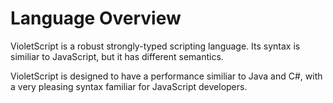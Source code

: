 # Language Overview

VioletScript is a robust strongly-typed scripting language. Its syntax is similiar to JavaScript, but it has different semantics.

VioletScript is designed to have a performance similiar to Java and C#, with a very pleasing syntax familiar for JavaScript developers.